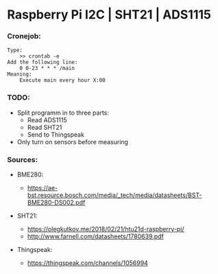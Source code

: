 # Raspberry Pi I2C | SHT21 | ADS1115
### Cronejob:
```
Type:
    >> crontab -e
Add the following line:
    0 0-23 * * * /main
Meaning:
    Execute main every hour X:00
```

### TODO:
- Split programm in to three parts:
    - Read ADS1115
    - Read SHT21
    - Send to Thingspeak 
- Only turn on sensors before measuring

### Sources:
- BME280:
    - https://ae-bst.resource.bosch.com/media/_tech/media/datasheets/BST-BME280-DS002.pdf

- SHT21:
    - https://olegkutkov.me/2018/02/21/htu21d-raspberry-pi/    
    - http://www.farnell.com/datasheets/1780639.pdf

- Thingspeak:
    - https://thingspeak.com/channels/1056994

